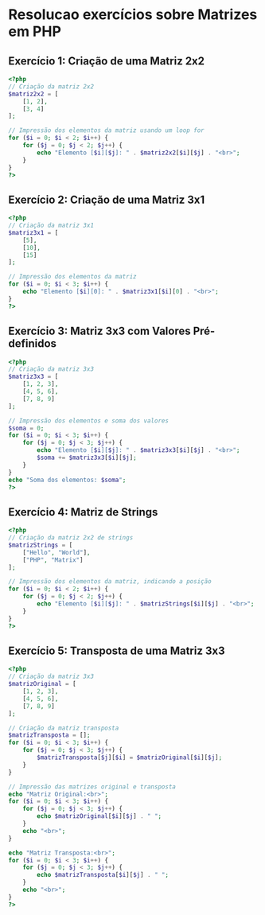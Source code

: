 
# Resolucao exercícios sobre Matrizes em PHP

## Exercício 1: Criação de uma Matriz 2x2

```php
<?php
// Criação da matriz 2x2
$matriz2x2 = [
    [1, 2],
    [3, 4]
];

// Impressão dos elementos da matriz usando um loop for
for ($i = 0; $i < 2; $i++) {
    for ($j = 0; $j < 2; $j++) {
        echo "Elemento [$i][$j]: " . $matriz2x2[$i][$j] . "<br>";
    }
}
?>
```

## Exercício 2: Criação de uma Matriz 3x1

```php
<?php
// Criação da matriz 3x1
$matriz3x1 = [
    [5],
    [10],
    [15]
];

// Impressão dos elementos da matriz
for ($i = 0; $i < 3; $i++) {
    echo "Elemento [$i][0]: " . $matriz3x1[$i][0] . "<br>";
}
?>
```

## Exercício 3: Matriz 3x3 com Valores Pré-definidos

```php
<?php
// Criação da matriz 3x3
$matriz3x3 = [
    [1, 2, 3],
    [4, 5, 6],
    [7, 8, 9]
];

// Impressão dos elementos e soma dos valores
$soma = 0;
for ($i = 0; $i < 3; $i++) {
    for ($j = 0; $j < 3; $j++) {
        echo "Elemento [$i][$j]: " . $matriz3x3[$i][$j] . "<br>";
        $soma += $matriz3x3[$i][$j];
    }
}
echo "Soma dos elementos: $soma";
?>
```

## Exercício 4: Matriz de Strings

```php
<?php
// Criação da matriz 2x2 de strings
$matrizStrings = [
    ["Hello", "World"],
    ["PHP", "Matrix"]
];

// Impressão dos elementos da matriz, indicando a posição
for ($i = 0; $i < 2; $i++) {
    for ($j = 0; $j < 2; $j++) {
        echo "Elemento [$i][$j]: " . $matrizStrings[$i][$j] . "<br>";
    }
}
?>
```

## Exercício 5: Transposta de uma Matriz 3x3

```php
<?php
// Criação da matriz 3x3
$matrizOriginal = [
    [1, 2, 3],
    [4, 5, 6],
    [7, 8, 9]
];

// Criação da matriz transposta
$matrizTransposta = [];
for ($i = 0; $i < 3; $i++) {
    for ($j = 0; $j < 3; $j++) {
        $matrizTransposta[$j][$i] = $matrizOriginal[$i][$j];
    }
}

// Impressão das matrizes original e transposta
echo "Matriz Original:<br>";
for ($i = 0; $i < 3; $i++) {
    for ($j = 0; $j < 3; $j++) {
        echo $matrizOriginal[$i][$j] . " ";
    }
    echo "<br>";
}

echo "Matriz Transposta:<br>";
for ($i = 0; $i < 3; $i++) {
    for ($j = 0; $j < 3; $j++) {
        echo $matrizTransposta[$i][$j] . " ";
    }
    echo "<br>";
}
?>
```
